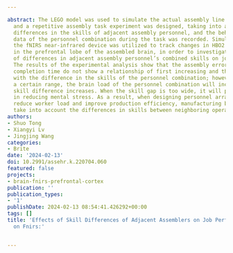 ---
abstract: The LEGO model was used to simulate the actual assembly line assembly operation,
  and a repetitive assembly task experiment was designed, taking into account the
  differences in the skills of adjacent assembly personnel, and the behavior performance
  data of the personnel combination during the task was recorded. Simultaneously,
  the fNIRS near-infrared device was utilized to track changes in HBO2 concentration
  in the prefrontal lobe of the assembled brain, in order to investigate the impact
  of differences in adjacent assembly personnel’s combined skills on job performance.
  The results of the experimental analysis show that the assembly error rate and task
  completion time do not show a relationship of first increasing and then decreasing
  with the difference in the skills of the personnel combination; however, within
  a certain range, the brain load of the personnel combination will increase as the
  skill difference increases. When the skill gap is too wide, it will play a part
  in reducing mental stress. As a result, when designing personnel arrangements to
  reduce worker load and improve production efficiency, manufacturing businesses should
  take into account the differences in skills between neighboring operators.
authors:
- Shuo Tong
- Xiangyi Lv
- Jingjing Wang
categories:
- Brite
date: '2024-02-13'
doi: 10.2991/assehr.k.220704.060
featured: false
projects:
- brain-fnirs-prefrontal-cortex
publication: ''
publication_types:
- '1'
publishDate: 2024-02-13 08:54:41.426292+00:00
tags: []
title: 'Effects of Skill Differences of Adjacent Assemblers on Job Performance Based
  on Fnirs:'

---
